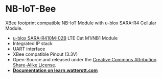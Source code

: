 # NB-IoT-Bee
XBee footprint compatible NB-IoT Module with u-blox SARA-R4 Cellular Module.

* [u-blox SARA-R410M-02B](https://www.u-blox.com/en/product/sara-r4n4-series) LTE Cat M1/NB1 Module
* Integrated IP stack
* UART interface
* XBee compatible Pinout (3.3V)
* Open-Source and released under the [Creative Commons Attribution Share-Alike License](https://creativecommons.org/licenses/by-sa/4.0/).
* **[Documentation on learn.watterott.com](https://learn.watterott.com)**
